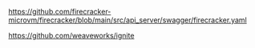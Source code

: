 https://github.com/firecracker-microvm/firecracker/blob/main/src/api_server/swagger/firecracker.yaml

https://github.com/weaveworks/ignite
